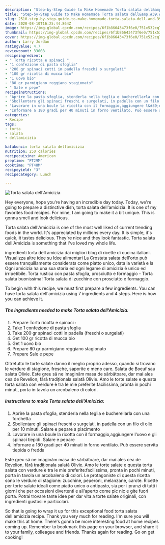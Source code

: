 ```yaml
---
description: "Step-by-Step Guide to Make Homemade Torta salata dell&amp;#39;Amicizia"
title: "Step-by-Step Guide to Make Homemade Torta salata dell&amp;#39;Amicizia"
slug: 2510-step-by-step-guide-to-make-homemade-torta-salata-dell-and-39-amicizia
date: 2020-08-10T16:25:44.864Z
image: https://img-global.cpcdn.com/recipes/6f1b86643473f6e0/751x532cq70/torta-salata-dellamicizia-recipe-main-photo.jpg
thumbnail: https://img-global.cpcdn.com/recipes/6f1b86643473f6e0/751x532cq70/torta-salata-dellamicizia-recipe-main-photo.jpg
cover: https://img-global.cpcdn.com/recipes/6f1b86643473f6e0/751x532cq70/torta-salata-dellamicizia-recipe-main-photo.jpg
author: Larry Jordan
ratingvalue: 4.7
reviewcount: 33008
recipeingredient:
- " Torta ricotta e spinaci "
- "1 confezione di pasta sfoglia"
- "200 gr spinaci cotti in padella freschi o surgelati"
- "100 gr ricotta di mucca bio"
- "1 uovo bio"
- "80 gr parmigiano reggiano stagionato"
- " Sale e pepe"
recipeinstructions:
- "Aprire la pasta sfoglia, stenderla nella teglia e bucherellarla con una forchetta"
- "Sbollentare gli spinaci freschi o surgelati, in padella con un filo di olio per 10 minuti. Salare e pepare a piacimento"
- "Lavorare in una boule la ricotta con il formaggio,aggiungere l&#39;uovo e gli spinaci tiepidi. Salare e pepare"
- "Infornare a 180 gradi per 40 minuti in forno ventilato. Può essere servita tiepida o fredda"
categories:
- Recipe
tags:
- torta
- salata
- dellamicizia

katakunci: torta salata dellamicizia 
nutrition: 250 calories
recipecuisine: American
preptime: "PT29M"
cooktime: "PT48M"
recipeyield: "3"
recipecategory: Lunch

---
```



![Torta salata dell&#39;Amicizia](https://img-global.cpcdn.com/recipes/6f1b86643473f6e0/751x532cq70/torta-salata-dellamicizia-recipe-main-photo.jpg)

Hey everyone, hope you're having an incredible day today. Today, we're going to prepare a distinctive dish, torta salata dell&#39;amicizia. It is one of my favorites food recipes. For mine, I am going to make it a bit unique. This is gonna smell and look delicious.

Torta salata dell&#39;Amicizia is one of the most well liked of current trending foods in the world. It's appreciated by millions every day. It is simple, it's quick, it tastes delicious. They're nice and they look fantastic. Torta salata dell&#39;Amicizia is something that I've loved my whole life.

ingredienti torta dell amicizia dai migliori blog di ricette di cucina italiani. Visualizza altre idee su Idee alimentari La Crostata salata dell&#39;orto può essere tranquillamente considerata come piatto unico, data la varietà e la Ogni amicizia ha una sua storia ed ogni legame di amicizia è unico ed irripetibile. Torta rustica con pasta sfoglia, prosciutto e formaggio - Torta salata buonissima! Torta salata di zucchine con prosciutto e formaggio.


To begin with this recipe, we must first prepare a few ingredients. You can have torta salata dell&#39;amicizia using 7 ingredients and 4 steps. Here is how you can achieve it.

<!--inarticleads1-->

##### The ingredients needed to make Torta salata dell&#39;Amicizia:

1. Prepare  Torta ricotta e spinaci :
1. Take 1 confezione di pasta sfoglia
1. Take 200 gr spinaci cotti in padella (freschi o surgelati)
1. Get 100 gr ricotta di mucca bio
1. Get 1 uovo bio
1. Prepare 80 gr parmigiano reggiano stagionato
1. Prepare  Sale e pepe


Oltretutto le torte salate danno il meglio proprio adesso, quando si trovano le verdure di stagione, fresche, saporite e meno care. Salata de Boeuf sau salata Olivie. Este greu să ne imaginăm masa de sărbătoare, dar mai ales cea de Revelion, fără tradiționala salată Olivie. Amo le torte salate e questa torta salata con verdure è tra le mie preferite:facilissima, pronta in pochi minuti, porta in tavola un arcobaleno di colori. 

<!--inarticleads2-->

##### Instructions to make Torta salata dell&#39;Amicizia:

1. Aprire la pasta sfoglia, stenderla nella teglia e bucherellarla con una forchetta
1. Sbollentare gli spinaci freschi o surgelati, in padella con un filo di olio per 10 minuti. Salare e pepare a piacimento
1. Lavorare in una boule la ricotta con il formaggio,aggiungere l&#39;uovo e gli spinaci tiepidi. Salare e pepare
1. Infornare a 180 gradi per 40 minuti in forno ventilato. Può essere servita tiepida o fredda


Este greu să ne imaginăm masa de sărbătoare, dar mai ales cea de Revelion, fără tradiționala salată Olivie. Amo le torte salate e questa torta salata con verdure è tra le mie preferite:facilissima, pronta in pochi minuti, porta in tavola un arcobaleno di colori. Le protagoniste di questa ricetta sono le verdure di stagione: zucchine, peperoni, melanzane, carote. Ricette per torte salate ideali come piatto unico o antipasto, sia per i pranzi di tutti i giorni che per occasioni divertenti e all&#39;aperto come pic nic e gite fuori porta. Potrai trovare tante idee per dar vita a torte salate originali, con ingredienti gustosi e particolari. 

So that is going to wrap it up for this exceptional food torta salata dell&#39;amicizia recipe. Thank you very much for reading. I'm sure you will make this at home. There's gonna be more interesting food at home recipes coming up. Remember to bookmark this page on your browser, and share it to your family, colleague and friends. Thanks again for reading. Go on get cooking!
